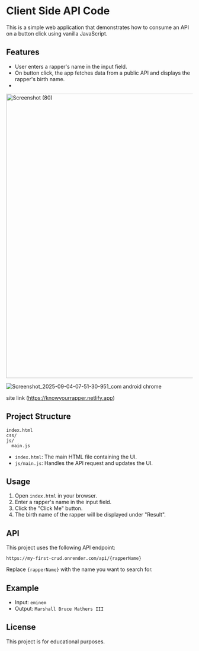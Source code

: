 # Client Side API Code

This is a simple web application that demonstrates how to consume an API on a button click using vanilla JavaScript.

## Features

- User enters a rapper's name in the input field.
- On button click, the app fetches data from a public API and displays the rapper's birth name.
- 
<img width="1366" height="768" alt="Screenshot (80)" src="https://github.com/user-attachments/assets/e88b1c54-7b01-4042-a734-67e4fdfcd261" />


![Screenshot_2025-09-04-07-51-30-951_com android chrome](https://github.com/user-attachments/assets/d17f3c7c-d94e-4c36-bbeb-83d7675ffde9)

site link (https://knowyourrapper.netlify.app)

## Project Structure

```
index.html
css/
js/
  main.js
```

- `index.html`: The main HTML file containing the UI.
- `js/main.js`: Handles the API request and updates the UI.

## Usage

1. Open `index.html` in your browser.
2. Enter a rapper's name in the input field.
3. Click the "Click Me" button.
4. The birth name of the rapper will be displayed under "Result".

## API

This project uses the following API endpoint:

```
https://my-first-crud.onrender.com/api/{rapperName}
```

Replace `{rapperName}` with the name you want to search for.

## Example

- Input: `eminem`
- Output: `Marshall Bruce Mathers III`

## License

This project is for educational purposes.
